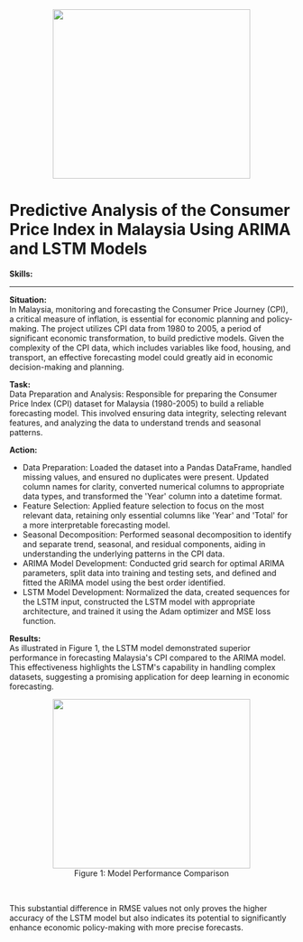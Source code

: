 <div align="center">
  <img src="https://github.com/user-attachments/assets/b6769283-308d-41d9-849c-46ff70cdab77" width=350, height=300>
</div>

# Predictive Analysis of the Consumer Price Index in Malaysia Using ARIMA and LSTM Models

**Skills:**

---
**Situation:** </br>
In Malaysia, monitoring and forecasting the Consumer Price Journey (CPI), a critical measure of inflation, is essential for economic planning and policy-making. The project utilizes CPI data from 1980 to 2005, a period of significant economic transformation, to build predictive models. Given the complexity of the CPI data, which includes variables like food, housing, and transport, an effective forecasting model could greatly aid in economic decision-making and planning.

**Task:** </br>
Data Preparation and Analysis: Responsible for preparing the Consumer Price Index (CPI) dataset for Malaysia (1980-2005) to build a reliable forecasting model. This involved ensuring data integrity, selecting relevant features, and analyzing the data to understand trends and seasonal patterns.

**Action:** 
* Data Preparation: Loaded the dataset into a Pandas DataFrame, handled missing values, and ensured no duplicates were present. Updated column names for clarity, converted numerical columns to appropriate data types, and transformed the 'Year' column into a datetime format.
* Feature Selection: Applied feature selection to focus on the most relevant data, retaining only essential columns like 'Year' and 'Total' for a more interpretable forecasting model.
* Seasonal Decomposition: Performed seasonal decomposition to identify and separate trend, seasonal, and residual components, aiding in understanding the underlying patterns in the CPI data.
* ARIMA Model Development: Conducted grid search for optimal ARIMA parameters, split data into training and testing sets, and defined and fitted the ARIMA model using the best order identified.
* LSTM Model Development: Normalized the data, created sequences for the LSTM input, constructed the LSTM model with appropriate architecture, and trained it using the Adam optimizer and MSE loss function.

**Results:** </br>
As illustrated in Figure 1, the LSTM model demonstrated superior performance in forecasting Malaysia's CPI compared to the ARIMA model. This effectiveness highlights the LSTM's capability in handling complex datasets, suggesting a promising application for deep learning in economic forecasting.
</br>

<div align="center">
  <figure>
    <img src="https://github.com/user-attachments/assets/026e2571-bf10-4479-8642-537dad0933f5" width=350, height=300></br>
    <figcaption>Figure 1: Model Performance Comparison</figcaption>
</div></br>

This substantial difference in RMSE values not only proves the higher accuracy of the LSTM model but also indicates its potential to significantly enhance economic policy-making with more precise forecasts.








